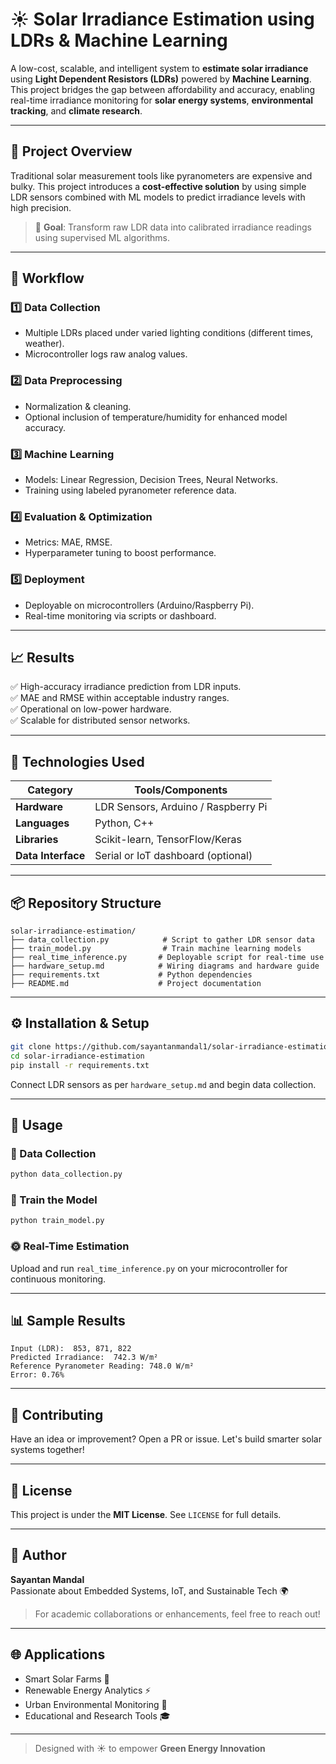 # ☀️ Solar Irradiance Estimation using LDRs & Machine Learning

A low-cost, scalable, and intelligent system to **estimate solar irradiance** using **Light Dependent Resistors (LDRs)** powered by **Machine Learning**. This project bridges the gap between affordability and accuracy, enabling real-time irradiance monitoring for **solar energy systems**, **environmental tracking**, and **climate research**.

---

## 📌 Project Overview

Traditional solar measurement tools like pyranometers are expensive and bulky. This project introduces a **cost-effective solution** by using simple LDR sensors combined with ML models to predict irradiance levels with high precision.

> 🌱 **Goal**: Transform raw LDR data into calibrated irradiance readings using supervised ML algorithms.

---

## 🔄 Workflow

### 1️⃣ Data Collection
- Multiple LDRs placed under varied lighting conditions (different times, weather).
- Microcontroller logs raw analog values.

### 2️⃣ Data Preprocessing
- Normalization & cleaning.
- Optional inclusion of temperature/humidity for enhanced model accuracy.

### 3️⃣ Machine Learning
- Models: Linear Regression, Decision Trees, Neural Networks.
- Training using labeled pyranometer reference data.

### 4️⃣ Evaluation & Optimization
- Metrics: MAE, RMSE.
- Hyperparameter tuning to boost performance.

### 5️⃣ Deployment
- Deployable on microcontrollers (Arduino/Raspberry Pi).
- Real-time monitoring via scripts or dashboard.

---

## 📈 Results

✅ High-accuracy irradiance prediction from LDR inputs.  
✅ MAE and RMSE within acceptable industry ranges.  
✅ Operational on low-power hardware.  
✅ Scalable for distributed sensor networks.

---

## 🧰 Technologies Used

| Category | Tools/Components |
|---------|------------------|
| **Hardware** | LDR Sensors, Arduino / Raspberry Pi |
| **Languages** | Python, C++ |
| **Libraries** | Scikit-learn, TensorFlow/Keras |
| **Data Interface** | Serial or IoT dashboard (optional) |

---

## 📦 Repository Structure

```
solar-irradiance-estimation/
├── data_collection.py            # Script to gather LDR sensor data
├── train_model.py                # Train machine learning models
├── real_time_inference.py       # Deployable script for real-time use
├── hardware_setup.md            # Wiring diagrams and hardware guide
├── requirements.txt             # Python dependencies
├── README.md                    # Project documentation
```

---

## ⚙️ Installation & Setup

```bash
git clone https://github.com/sayantanmandal1/solar-irradiance-estimation.git
cd solar-irradiance-estimation
pip install -r requirements.txt
```

Connect LDR sensors as per `hardware_setup.md` and begin data collection.

---

## 🚀 Usage

### 📡 Data Collection
```bash
python data_collection.py
```

### 🧠 Train the Model
```bash
python train_model.py
```

### 🌞 Real-Time Estimation
Upload and run `real_time_inference.py` on your microcontroller for continuous monitoring.

---

## 📊 Sample Results

```
Input (LDR):  853, 871, 822
Predicted Irradiance:  742.3 W/m²
Reference Pyranometer Reading: 748.0 W/m²
Error: 0.76%
```

---

## 🤝 Contributing

Have an idea or improvement? Open a PR or issue. Let's build smarter solar systems together!

---

## 📜 License

This project is under the **MIT License**. See `LICENSE` for full details.

---

## 🧠 Author

**Sayantan Mandal**  
Passionate about Embedded Systems, IoT, and Sustainable Tech 🌍

> For academic collaborations or enhancements, feel free to reach out!

---

## 🌐 Applications

- Smart Solar Farms 🌾
- Renewable Energy Analytics ⚡
- Urban Environmental Monitoring 🌇
- Educational and Research Tools 🎓

---

> Designed with ☀️ to empower **Green Energy Innovation**
